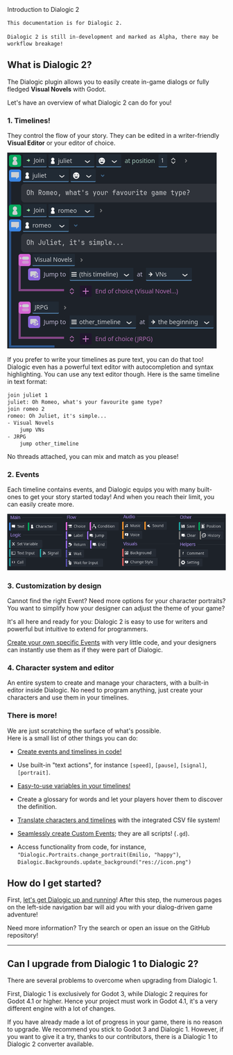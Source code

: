 <div class="header-banner dawn">
     <div class="header-label dawn">Introduction to Dialogic 2</div>
</div>

```admonish Info
This documentation is for Dialogic 2.

Dialogic 2 is still in-development and marked as Alpha, there may be workflow breakage!
```

## What is Dialogic 2?

The Dialogic plugin allows you to easily create in-game dialogs or fully fledged **Visual Novels** with Godot.

Let's have an overview of what Dialogic 2 can do for you!

### 1. Timelines!

They control the flow of your story. They can be edited in a writer-friendly **Visual Editor** or your editor of choice.

![Dialogic 2: Timeline in Viusal Mode](media/introduction/visual_timeline.png)

If you prefer to write your timelines as pure text, you can do that too! Dialogic even has a powerful text editor with autocompletion and syntax highlighting. You can use any text editor though. Here is the same timeline in text format:

```dtl
join juliet 1
juliet: Oh Romeo, what's your favourite game type?
join romeo 2
romeo: Oh Juliet, it's simple...
- Visual Novels
    jump VNs
- JRPG
    jump other_timeline
```

No threads attached, you can mix and match as you please! 

### 2. Events

Each timeline contains events, and Dialogic equips you with many built-ones to get your story started today! And when you reach their limit, you can easily create more.

![Dialogic 2: Built-In Timeline Events](media/introduction/events.png)

### 3. Customization by design

Cannot find the right Event? Need more options for your character portraits? You want to simplify how your designer can adjust the theme of your game?

It's all here and ready for you: Dialogic 2 is easy to use for writers and powerful but intuitive to extend for programmers.

[Create your own specific Events](creating-extensions.md) with very little code, and your designers can instantly use them as if they were part of Dialogic.

### 4. Character system and editor

An entire system to create and manage your characters, with a built-in editor inside Dialogic.
No need to program anything, just create your characters and use them in your timelines.

### There is more!

We are just scratching the surface of what's possible.\
Here is a small list of other things you can do:

- [Create events and timelines in code!](creating-timelines-in-code)

- Use built-in "text actions", for instance `[speed]`, `[pause]`, `[signal]`, `[portrait]`.

- [Easy-to-use variables in your timelines!](variables.md)

- Create a glossary for words and let your players hover them to discover the definition.

- [Translate characters and timelines](translation.md) with the integrated CSV file system!

- [Seamlessly create Custom Events](creating-extensions.md); they are all scripts! (`.gd`).

- Access functionality from code, for instance, `"Dialogic.Portraits.change_portrait(Emilio, "happy")`, `Dialogic.Backgrounds.update_background("res://icon.png")`

## How do I get started?

First, [let's get Dialogic up and running](getting-started)! After this step, the numerous pages on the left-side navigation bar will aid you with your dialog-driven game adventure!

Need more information? Try the search or open an issue on the GitHub repository!

---

## Can I upgrade from Dialogic 1 to Dialogic 2?

There are several problems to overcome when upgrading from Dialogic 1.

First, Dialogic 1 is exclusively for Godot 3, while Dialogic 2 requires for Godot 4.1 or higher.
Hence your project must work in Godot 4.1, it's a very different engine with a lot of changes.

If you have already made a lot of progress in your game, there is no reason to upgrade. We recommend you stick to Godot 3 and Dialogic 1.
However, if you want to give it a try, thanks to our contributors, there is a Dialogic 1 to Dialogic 2 converter available.
